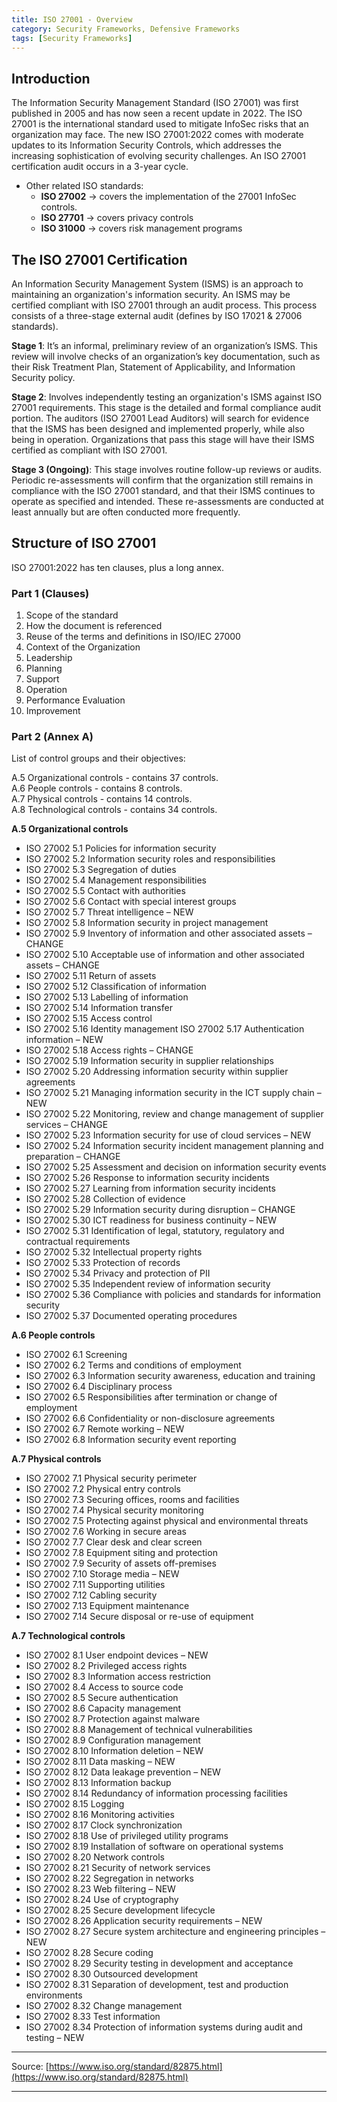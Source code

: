 ```yaml
---
title: ISO 27001 - Overview
category: Security Frameworks, Defensive Frameworks
tags: [Security Frameworks]
---
```

## Introduction

The Information Security Management Standard (ISO 27001) was first published in 2005 and has now seen a recent update in 2022. The ISO 27001 is the international standard used to mitigate InfoSec risks that an organization may face. The new ISO 27001:2022 comes with moderate updates to its Information Security Controls, which addresses the increasing sophistication of evolving security challenges. An ISO 27001 certification audit occurs in a 3-year cycle. 

- Other related ISO standards:
    - **ISO 27002** → covers the implementation of the 27001 InfoSec controls.
    - **ISO 27701** → covers privacy controls
    - **ISO 31000** → covers risk management programs

## The ISO 27001 Certification


An Information Security Management System (ISMS) is an approach to maintaining an organization's information security. An ISMS may be certified compliant with ISO 27001 through an audit process. This process consists of a three-stage external audit (defines by ISO 17021 & 27006 standards).

**Stage 1**: It’s an informal, preliminary review of an organization’s ISMS. This review will involve checks of an organization’s key documentation, such as their Risk Treatment Plan, Statement of Applicability, and Information Security policy.

**Stage 2**: Involves independently testing an organization's ISMS against ISO 27001 requirements. This stage is the detailed and formal compliance audit portion. The auditors (ISO 27001 Lead Auditors) will search for evidence that the ISMS has been designed and implemented properly, while also being in operation. Organizations that pass this stage will have their ISMS certified as compliant with ISO 27001.

**Stage 3 (Ongoing)**: This stage involves routine follow-up reviews or audits. Periodic re-assessments will confirm that the organization still remains in compliance with the ISO 27001 standard, and that their ISMS continues to operate as specified and intended. These re-assessments are conducted at least annually but are often conducted more frequently. 

## Structure of ISO 27001

ISO 27001:2022 has ten clauses, plus a long annex.

### Part 1 (Clauses)

1. Scope of the standard
2. How the document is referenced
3. Reuse of the terms and definitions in ISO/IEC 27000
4. Context of the Organization
5. Leadership
6. Planning
7. Support
8. Operation
9. Performance Evaluation
10. Improvement

### Part 2 (Annex A)

List of control groups and their objectives:

A.5 Organizational controls - contains 37 controls.
<br>
A.6 People controls - contains 8 controls.
<br>
A.7 Physical controls - contains 14 controls.
<br>
A.8 Technological controls - contains 34 controls.

**A.5 Organizational controls**

* ISO 27002 5.1 Policies for information security
* ISO 27002 5.2 Information security roles and responsibilities
* ISO 27002 5.3 Segregation of duties
* ISO 27002 5.4 Management responsibilities
* ISO 27002 5.5 Contact with authorities
* ISO 27002 5.6 Contact with special interest groups
* ISO 27002 5.7 Threat intelligence – NEW
* ISO 27002 5.8 Information security in project management
* ISO 27002 5.9 Inventory of information and other associated assets – CHANGE
* ISO 27002 5.10 Acceptable use of information and other associated assets – CHANGE
* ISO 27002 5.11 Return of assets
* ISO 27002 5.12 Classification of information
* ISO 27002 5.13 Labelling of information
* ISO 27002 5.14 Information transfer
* ISO 27002 5.15 Access control
* ISO 27002 5.16 Identity management ISO 27002 5.17 Authentication information – NEW
* ISO 27002 5.18 Access rights – CHANGE
* ISO 27002 5.19 Information security in supplier relationships
* ISO 27002 5.20 Addressing information security within supplier agreements
* ISO 27002 5.21 Managing information security in the ICT supply chain – NEW
* ISO 27002 5.22 Monitoring, review and change management of supplier services – CHANGE
* ISO 27002 5.23 Information security for use of cloud services – NEW
* ISO 27002 5.24 Information security incident management planning and preparation – CHANGE
* ISO 27002 5.25 Assessment and decision on information security events
* ISO 27002 5.26 Response to information security incidents
* ISO 27002 5.27 Learning from information security incidents
* ISO 27002 5.28 Collection of evidence
* ISO 27002 5.29 Information security during disruption – CHANGE
* ISO 27002 5.30 ICT readiness for business continuity – NEW
* ISO 27002 5.31 Identification of legal, statutory, regulatory and contractual requirements
* ISO 27002 5.32 Intellectual property rights
* ISO 27002 5.33 Protection of records
* ISO 27002 5.34 Privacy and protection of PII
* ISO 27002 5.35 Independent review of information security
* ISO 27002 5.36 Compliance with policies and standards for information security
* ISO 27002 5.37 Documented operating procedures

**A.6 People controls** 

* ISO 27002 6.1 Screening
* ISO 27002 6.2 Terms and conditions of employment
* ISO 27002 6.3 Information security awareness, education and training
* ISO 27002 6.4 Disciplinary process
* ISO 27002 6.5 Responsibilities after termination or change of employment
* ISO 27002 6.6 Confidentiality or non-disclosure agreements
* ISO 27002 6.7 Remote working – NEW
* ISO 27002 6.8 Information security event reporting

**A.7 Physical controls** 

* ISO 27002 7.1 Physical security perimeter
* ISO 27002 7.2 Physical entry controls
* ISO 27002 7.3 Securing offices, rooms and facilities
* ISO 27002 7.4 Physical security monitoring
* ISO 27002 7.5 Protecting against physical and environmental threats
* ISO 27002 7.6 Working in secure areas
* ISO 27002 7.7 Clear desk and clear screen
* ISO 27002 7.8 Equipment siting and protection
* ISO 27002 7.9 Security of assets off-premises
* ISO 27002 7.10 Storage media – NEW
* ISO 27002 7.11 Supporting utilities
* ISO 27002 7.12 Cabling security
* ISO 27002 7.13 Equipment maintenance
* ISO 27002 7.14 Secure disposal or re-use of equipment

**A.7 Technological controls** 

* ISO 27002 8.1 User endpoint devices – NEW
* ISO 27002 8.2 Privileged access rights
* ISO 27002 8.3 Information access restriction
* ISO 27002 8.4 Access to source code
* ISO 27002 8.5 Secure authentication
* ISO 27002 8.6 Capacity management
* ISO 27002 8.7 Protection against malware
* ISO 27002 8.8 Management of technical vulnerabilities
* ISO 27002 8.9 Configuration management
* ISO 27002 8.10 Information deletion – NEW
* ISO 27002 8.11 Data masking – NEW
* ISO 27002 8.12 Data leakage prevention – NEW
* ISO 27002 8.13 Information backup
* ISO 27002 8.14 Redundancy of information processing facilities
* ISO 27002 8.15 Logging
* ISO 27002 8.16 Monitoring activities
* ISO 27002 8.17 Clock synchronization
* ISO 27002 8.18 Use of privileged utility programs
* ISO 27002 8.19 Installation of software on operational systems
* ISO 27002 8.20 Network controls
* ISO 27002 8.21 Security of network services
* ISO 27002 8.22 Segregation in networks
* ISO 27002 8.23 Web filtering – NEW
* ISO 27002 8.24 Use of cryptography
* ISO 27002 8.25 Secure development lifecycle
* ISO 27002 8.26 Application security requirements – NEW
* ISO 27002 8.27 Secure system architecture and engineering principles – NEW
* ISO 27002 8.28 Secure coding
* ISO 27002 8.29 Security testing in development and acceptance
* ISO 27002 8.30 Outsourced development
* ISO 27002 8.31 Separation of development, test and production environments
* ISO 27002 8.32 Change management
* ISO 27002 8.33 Test information
* ISO 27002 8.34 Protection of information systems during audit and testing – NEW

---

Source: [https://www.iso.org/standard/82875.html](https://www.iso.org/standard/82875.html)

---
